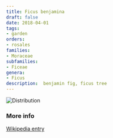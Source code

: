 ```yaml
---
title: Ficus benjamina
draft: false
date: 2018-04-01
tags:
- garden
orders:
- rosales
families:
- Moraceae
subfamilies:
- Ficeae
genera:
- Ficus    
description:  benjamin fig, ficus tree
---
```


![Distribution](https://upload.wikimedia.org/wikipedia/commons/thumb/d/dd/Ficus_benjamina_distribution.jpg/640px-Ficus_benjamina_distribution.jpg)

### More info

[Wikipedia entry](https://wikipedia.org/wiki/Ficus_benjamina)
